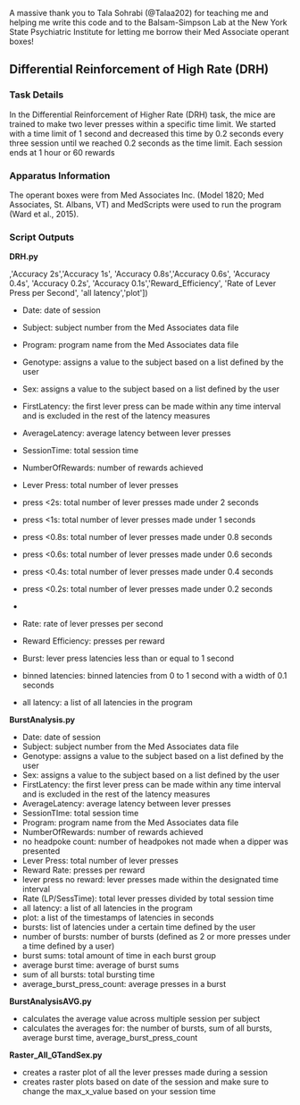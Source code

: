 A massive thank you to Tala Sohrabi (@Talaa202) for teaching me and helping me write this code and to the Balsam-Simpson Lab at the New York State Psychiatric Institute for letting me borrow their Med Associate operant boxes!

## Differential Reinforcement of High Rate (DRH)

### Task Details

In the Differential Reinforcement of Higher Rate (DRH) task, the mice are trained to make two lever presses within a specific time limit. We started with a time limit of 1 second and decreased this time by 0.2 seconds every three session until we reached 0.2 seconds as the time limit. Each session ends at 1 hour or 60 rewards

### Apparatus Information

The operant boxes were from Med Associates Inc. (Model 1820; Med Associates, St. Albans, VT) and MedScripts were used to run the program (Ward et al., 2015).

### Script Outputs

**DRH.py**

 ,'Accuracy 2s','Accuracy 1s', 'Accuracy 0.8s','Accuracy 0.6s', 'Accuracy 0.4s', 'Accuracy 0.2s', 'Accuracy 0.1s','Reward_Efficiency', 'Rate of Lever Press per Second', 'all latency','plot'])

- Date: date of session
- Subject: subject number from the Med Associates data file
- Program: program name from the Med Associates data file
- Genotype: assigns a value to the subject based on a list defined by the user
- Sex: assigns a value to the subject based on a list defined by the user
- FirstLatency: the first lever press can be made within any time interval and is excluded in the rest of the latency measures
- AverageLatency: average latency between lever presses 
- SessionTime: total session time
- NumberOfRewards: number of rewards achieved
- Lever Press: total number of lever presses
- press <2s: total number of lever presses made under 2 seconds
- press <1s: total number of lever presses made under 1 seconds
- press <0.8s: total number of lever presses made under 0.8 seconds
- press <0.6s: total number of lever presses made under 0.6 seconds
- press <0.4s: total number of lever presses made under 0.4 seconds
- press <0.2s: total number of lever presses made under 0.2 seconds

- 
- Rate: rate of lever presses per second
- Reward Efficiency: presses per reward
- Burst: lever press latencies less than or equal to 1 second
- binned latencies: binned latencies from 0 to 1 second with a width of 0.1 seconds
- all latency: a list of all latencies in the program

**BurstAnalysis.py**

- Date: date of session
- Subject: subject number from the Med Associates data file
- Genotype: assigns a value to the subject based on a list defined by the user
- Sex: assigns a value to the subject based on a list defined by the user
- FirstLatency: the first lever press can be made within any time interval and is excluded in the rest of the latency measures
- AverageLatency: average latency between lever presses 
- SessionTIme: total session time
- Program: program name from the Med Associates data file
- NumberOfRewards: number of rewards achieved
- no headpoke count: number of headpokes not made when a dipper was presented
- Lever Press: total number of lever presses
- Reward Rate: presses per reward
- lever press no reward: lever presses made within the designated time interval
- Rate (LP/SessTime): total lever presses divided by total session time
- all latency: a list of all latencies in the program
- plot: a list of the timestamps of latencies in seconds
- bursts: list of latencies under a certain time defined by the user
- number of bursts: number of bursts (defined as 2 or more presses under a time defined by a user)
- burst sums: total amount of time in each burst group
- average burst time: average of burst sums
- sum of all bursts: total bursting time
- average_burst_press_count: average presses in a burst

**BurstAnalysisAVG.py**

- calculates the average value across multiple session per subject
- calculates the averages for: the number of bursts, sum of all bursts, average burst time, average_burst_press_count

**Raster_All_GTandSex.py**
- creates a raster plot of all the lever presses made during a session
- creates raster plots based on date of the session and make sure to change the max_x_value based on your session time

